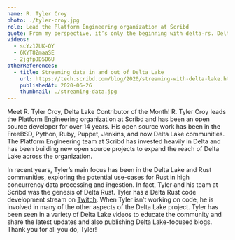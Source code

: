 ```yaml
---
name: R. Tyler Croy
photo: ./tyler-croy.jpg
role: Lead the Platform Engineering organization at Scribd
quote: From my perspective, it’s only the beginning with delta-rs. Delta Lake is a deceptively simple technology with tremendous potential across the data platform.
videos:
  - scYz12UK-OY
  - 6KYT8ZmaaSE
  - 2jgfpJD5D6U
otherReferences:
  - title: Streaming data in and out of Delta Lake
    url: https://tech.scribd.com/blog/2020/streaming-with-delta-lake.html
    publishedAt: 2020-06-26
    thumbnail: ./streaming-data.jpg
---
```


Meet R. Tyler Croy, Delta Lake Contributor of the Month! R. Tyler Croy leads the Platform Engineering organization at Scribd and has been an open source developer for over 14 years. His open source work has been in the FreeBSD, Python, Ruby, Puppet, Jenkins, and now Delta Lake communities. The Platform Engineering team at Scribd has invested heavily in Delta and has been building new open source projects to expand the reach of Delta Lake across the organization.

In recent years, Tyler’s main focus has been in the Delta Lake and Rust communities, exploring the potential use-cases for Rust in high concurrency data processing and ingestion. In fact, Tyler and his team at Scribd was the genesis of Delta Rust. Tyler has a Delta Rust code development stream on [Twitch](https://www.twitch.tv/agentdero/videos). When Tyler isn’t working on code, he is involved in many of the other aspects of the Delta Lake project. Tyler has been seen in a variety of Delta Lake videos to educate the community and share the latest updates and also publishing Delta Lake-focused blogs. Thank you for all you do, Tyler!
